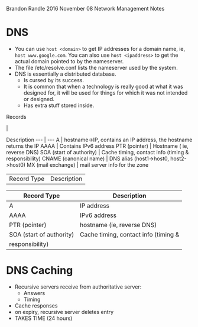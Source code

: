 Brandon Randle
2016 November 08
Network Management Notes

# DNS
* You can use `host <domain>` to get IP addresses for a domain name,
ie, `host www.google.com`. You can also use `host <ipaddress>` to get the
actual domain pointed to by the nameserver.
* The file /etc/resolve.conf lists the nameserver used by the system.
* DNS is essentially a distributed database.
  * Is cursed by its success.
  * It is common that when a technology is really good at what it was designed
for, it will be used for things for which it was not intended or designed.
  * Has extra stuff stored inside.

Records
<table>
<tr>
<td>Record Type</td> | <td>Description</td>
</tr>

Description
 --- | ---
A | hostname->IP, contains an IP address, the hostname returns the IP
AAAA | Contains IPv6 address
PTR (pointer) | Hostname ( ie, reverse DNS)
SOA (start of authority) | Cache timing, contact info (timing & responsibility)
CNAME (canonical name) | DNS alias (host1->host0, host2->host0)
MX (mail exchange) | mail server info for the zone 
</table> 

| Record Type | Description |
| ----------- | ----------- |
| A           | IP address  | 
| AAAA | IPv6 address |
| PTR (pointer) | hostname (ie, reverse DNS) |
| SOA (start of authority) | Cache timing, contact info (timing &
responsibility) |

# DNS Caching
* Recursive servers receive from authoritative server:
  * Answers
  * Timing
* Cache responses
* on expiry, recursive server deletes entry
* TAKES TIME (24 hours)
